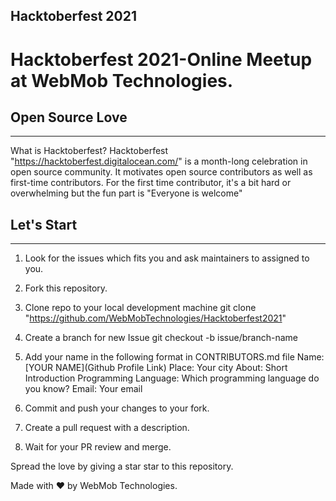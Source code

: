 Hacktoberfest 2021
-------------------------

# Hacktoberfest 2021-Online Meetup at WebMob Technologies.

## Open Source Love
-----------------

What is Hacktoberfest?
Hacktoberfest "https://hacktoberfest.digitalocean.com/" is a month-long celebration in open source community. It motivates open source contributors as well as first-time contributors. For the first time contributor, it's a bit hard or overwhelming but the fun part is "Everyone is welcome"

## Let's Start
------------

1. Look for the issues which fits you and ask maintainers to assigned to you.
2. Fork this repository.
3. Clone repo to your local development machine
        git clone "https://github.com/WebMobTechnologies/Hacktoberfest2021"
4. Create a branch for new Issue
        git checkout -b issue/branch-name
5. Add your name in the following format in CONTRIBUTORS.md file
        Name: [YOUR NAME](Github Profile Link)
        Place: Your city
        About: Short Introduction
        Programming Language: Which programming language do you know?
        Email: Your email

6. Commit and push your changes to your fork.
7. Create a pull request with a description.
8. Wait for your PR review and merge.

Spread the love by giving a star star to this repository.

Made with ❤️ by WebMob Technologies.
